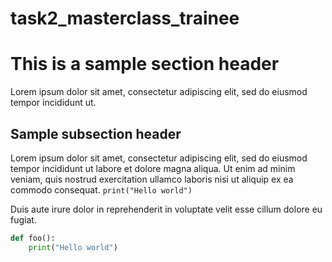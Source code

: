 # task2_masterclass_trainee

# This is a sample section header
Lorem ipsum dolor sit amet, consectetur adipiscing elit, sed do eiusmod tempor incididunt ut.

## Sample subsection header
Lorem ipsum dolor sit amet, consectetur adipiscing elit, sed do eiusmod tempor incididunt ut labore et dolore magna aliqua. Ut enim ad minim veniam, quis nostrud exercitation ullamco laboris nisi ut aliquip ex ea commodo consequat. `print("Hello world")`

Duis aute irure dolor in reprehenderit in voluptate velit esse cillum dolore eu fugiat.

```python
def foo():
    print("Hello world")
```
